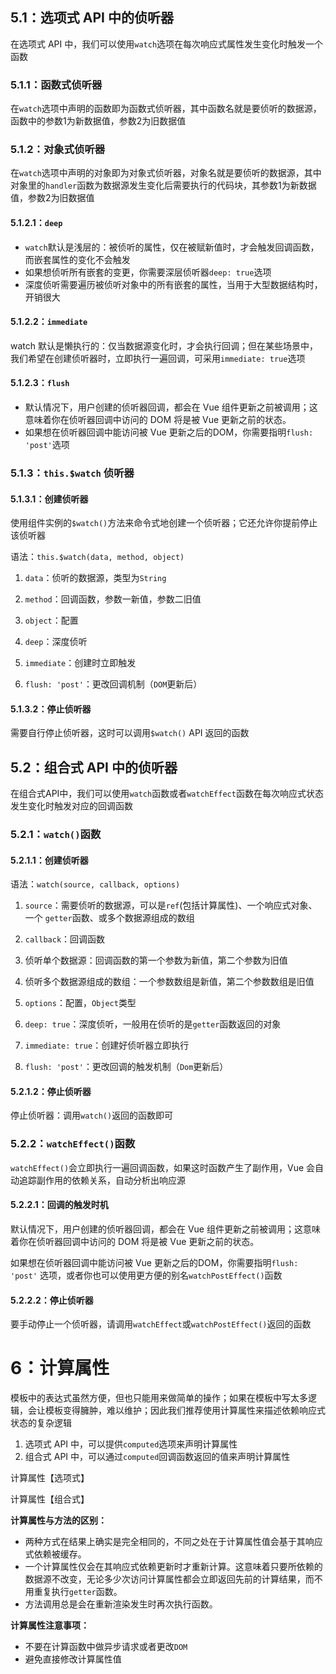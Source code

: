 ## 5.1：选项式 API 中的侦听器

在选项式 API 中，我们可以使用`watch`选项在每次响应式属性发生变化时触发一个函数

### 5.1.1：函数式侦听器

在`watch`选项中声明的函数即为函数式侦听器，其中函数名就是要侦听的数据源，函数中的参数1为新数据值，参数2为旧数据值

### 5.1.2：对象式侦听器

在`watch`选项中声明的对象即为对象式侦听器，对象名就是要侦听的数据源，其中对象里的`handler`函数为数据源发生变化后需要执行的代码块，其参数1为新数据值，参数2为旧数据值



#### 5.1.2.1：`deep`

-   `watch`默认是浅层的：被侦听的属性，仅在被赋新值时，才会触发回调函数，而嵌套属性的变化不会触发
-   如果想侦听所有嵌套的变更，你需要深层侦听器`deep: true`选项
-   深度侦听需要遍历被侦听对象中的所有嵌套的属性，当用于大型数据结构时，开销很大




#### 5.1.2.2：`immediate`

watch 默认是懒执行的：仅当数据源变化时，才会执行回调；但在某些场景中，我们希望在创建侦听器时，立即执行一遍回调，可采用`immediate: true`选项










#### 5.1.2.3：`flush`

-   默认情况下，用户创建的侦听器回调，都会在 Vue 组件更新之前被调用；这意味着你在侦听器回调中访问的 DOM 将是被 Vue 更新之前的状态。
-   如果想在侦听器回调中能访问被 Vue 更新之后的DOM，你需要指明`flush: 'post'`选项









### 5.1.3：`this.$watch` 侦听器

#### 5.1.3.1：创建侦听器

使用组件实例的`$watch()`方法来命令式地创建一个侦听器；它还允许你提前停止该侦听器

语法：`this.$watch(data, method, object)`

1.  `data`：侦听的数据源，类型为`String`
2.  `method`：回调函数，参数一新值，参数二旧值
3.  `object`：配置

1.  `deep`：深度侦听
2.  `immediate`：创建时立即触发
3.  `flush: 'post'`：更改回调机制（`DOM`更新后）


#### 5.1.3.2：停止侦听器

需要自行停止侦听器，这时可以调用`$watch()` API 返回的函数


## 5.2：组合式 API 中的侦听器

在组合式API中，我们可以使用`watch`函数或者`watchEffect`函数在每次响应式状态发生变化时触发对应的回调函数




### 5.2.1：`watch()`函数

#### 5.2.1.1：创建侦听器

语法：`watch(source, callback, options)`

1.  `source`：需要侦听的数据源，可以是`ref`(包括计算属性)、一个响应式对象、一个 `getter`函数、或多个数据源组成的数组
2.  `callback`：回调函数

1.  侦听单个数据源：回调函数的第一个参数为新值，第二个参数为旧值
2.  侦听多个数据源组成的数组：一个参数数组是新值，第二个参数数组是旧值

3.  `options`：配置，`Object`类型

1.  `deep: true`：深度侦听，一般用在侦听的是`getter`函数返回的对象
2.  `immediate: true`：创建好侦听器立即执行
3.  `flush: 'post'`：更改回调的触发机制（`Dom`更新后）



#### 5.2.1.2：停止侦听器

停止侦听器：调用`watch()`返回的函数即可



### 5.2.2：`watchEffect()`函数

`watchEffect()`会立即执行一遍回调函数，如果这时函数产生了副作用，Vue 会自动追踪副作用的依赖关系，自动分析出响应源





#### 5.2.2.1：回调的触发时机

默认情况下，用户创建的侦听器回调，都会在 Vue 组件更新之前被调用；这意味着你在侦听器回调中访问的 DOM 将是被 Vue 更新之前的状态。

如果想在侦听器回调中能访问被 Vue 更新之后的DOM，你需要指明`flush: 'post'` 选项，或者你也可以使用更方便的别名`watchPostEffect()`函数


#### 5.2.2.2：停止侦听器

要手动停止一个侦听器，请调用`watchEffect`或`watchPostEffect()`返回的函数




# 6：计算属性

模板中的表达式虽然方便，但也只能用来做简单的操作；如果在模板中写太多逻辑，会让模板变得臃肿，难以维护；因此我们推荐使用计算属性来描述依赖响应式状态的复杂逻辑

1.  选项式 API 中，可以提供`computed`选项来声明计算属性
2.  组合式 API 中，可以通过`computed`回调函数返回的值来声明计算属性




计算属性【选项式】

计算属性【组合式】




**计算属性与方法的区别：**

-   两种方式在结果上确实是完全相同的，不同之处在于计算属性值会基于其响应式依赖被缓存。
-   一个计算属性仅会在其响应式依赖更新时才重新计算。这意味着只要所依赖的数据源不改变，无论多少次访问计算属性都会立即返回先前的计算结果，而不用重复执行`getter`函数。
-   方法调用总是会在重新渲染发生时再次执行函数。

**计算属性注意事项：**

-   不要在计算函数中做异步请求或者更改`DOM`
-   避免直接修改计算属性值




